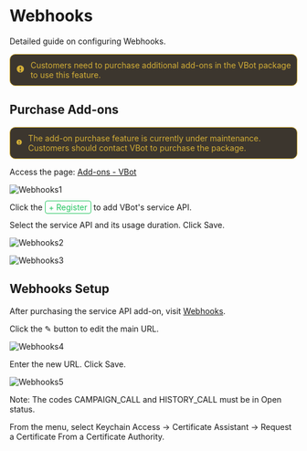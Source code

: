 # Webhooks

Detailed guide on configuring Webhooks.

<div style="display: flex; align-items: center; padding: 10px; border: 1px solid #d4af37; border-radius: 10px; background-color: #3c362e; color: #d4af37;">
    <svg width="20" height="20" viewBox="0 0 20 20" fill="currentColor" style="margin-right: 10px;">
        <path fill-rule="evenodd" d="M18 8A8 8 0 1 1 2 8a8 8 0 0 1 16 0zM9 4a1 1 0 0 1 2 0v4a1 1 0 0 1-2 0V4zm1 10a1.5 1.5 0 1 1 0-3 1.5 1.5 0 0 1 0 3z" clip-rule="evenodd"></path>
    </svg>
    <span>Customers need to purchase additional add-ons in the VBot package to use this feature.</span>
</div>

## Purchase Add-ons

<div style="display: flex; align-items: center; padding: 10px; border: 1px solid #d4af37; border-radius: 10px; background-color: #3c362e; color: #d4af37;">
    <svg width="20" height="20" viewBox="0 0 20 20" fill="currentColor" style="margin-right: 10px;">
        <path fill-rule="evenodd" d="M18 8A8 8 0 1 1 2 8a8 8 0 0 1 16 0zM9 4a1 1 0 0 1 2 0v4a1 1 0 0 1-2 0V4zm1 10a1.5 1.5 0 1 1 0-3 1.5 1.5 0 0 1 0 3z" clip-rule="evenodd"></path>
    </svg>
    <span>The add-on purchase feature is currently under maintenance. Customers should contact VBot to purchase the package.</span>
</div>

Access the page: [Add-ons - VBot](https://console.vbot.vn/login?backurl=https%3A%2F%2Fconsole.vbot.vn%2Fuseraddon)


![Webhooks1](/Webhooks/Webhooks1.avif)

Click the
<span style="color: #22c55e; border: 1px solid #22c55e; padding: 2px 6px; border-radius: 4px;">+ Register</span>
to add VBot's service API.

Select the <span class="highlight-text">service API</span> and its usage duration. <span class="highlight-text">Click</span> Save.

![Webhooks2](/Webhooks/Webhooks2.avif)

![Webhooks3](/Webhooks/Webhooks3.avif)

## Webhooks Setup

After purchasing the <span class="highlight-text">service API</span> add-on, visit [Webhooks](https://console.vbot.vn/login?backurl=https%3A%2F%2Fconsole.vbot.vn%2Fuseraddon).

Click the ✎ button to edit the main URL.

![Webhooks4](/Webhooks/Webhooks4.avif)

Enter the new <span class="highlight-text">URL</span>. <span class="highlight-text">Click</span> Save.

![Webhooks5](/Webhooks/Webhooks5.avif)

<div class="note">
Note: The codes <span class="highlight-text">CAMPAIGN_CALL</span> and <span class="highlight-text">HISTORY_CALL</span> must be in <span class="highlight-text">Open</span> status.
</div>

From the menu, select Keychain Access → Certificate Assistant -> Request a Certificate From a Certificate Authority.

